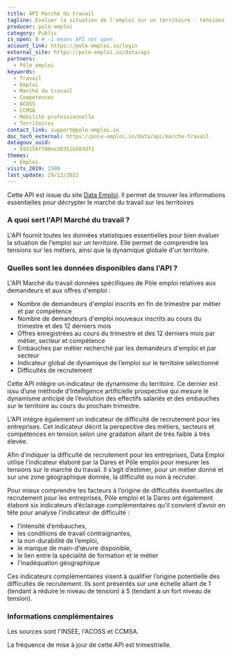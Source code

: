 ```yaml
---
title: API Marché du travail
tagline: Evaluer la situation de l'emploi sur un territoire - tensions, métiers, dynamique
producer: pole-emploi
category: Public
is_open: 0 # -1 means API not open
account_link: https://pole-emploi.io/login
external_site: https://pole-emploi.io/data/api
partners:
  - Pôle emploi
keywords:
  - Travail
  - Emploi
  - Marché du travail
  - Compétences
  - ACOSS
  - CCMSA
  - Mobilité professionnelle
  - Territoires
contact_link: support@pole-emploi.io
doc_tech_external: https://pole-emploi.io/data/api/marche-travail
datagouv_uuid:
  - 593156ff88ee38351b503df3
themes:
  - Emploi
visits_2019: 1500
last_update: 29/12/2022
---
```


Cette API est issue du site [Data Emploi](https://dataemploi.pole-emploi.fr/accueil).
Il permet de  trouver les informations essentielles pour décrypter le marché du travail sur les territoires

### A quoi sert l'API Marché du travail ?

L'API fournit toutes les données statistiques essentielles pour bien évaluer la situation de l'emploi sur un territoire. Elle permet de comprendre les tensions sur les métiers, ainsi que la dynamique globale d'un territoire.

### Quelles sont les données disponibles dans l'API ?

L'API Marché du travail données spécifiques de Pôle emploi relatives aux demandeurs et aux offres d'emploi :

- Nombre de demandeurs d'emploi inscrits en fin de trimestre par métier et par compétence
- Nombre de demandeurs d'emploi nouveaux inscrits au cours du trimestre et des 12 derniers mois
- Offres enregistrées au cours du trimestre et des 12 derniers mois par métier, secteur et compétence
- Embauches par métier recherché par les demandeurs d'emploi et par secteur
- Indicateur global de dynamique de l’emploi sur le territoire sélectionné
- Difficultés de recrutement

Cette API intègre un indicateur de dynamisme du territoire. Ce dernier est issu d’une méthode d’Intelligence artificielle prospective qui mesure le dynamisme anticipé de l’évolution des effectifs salariés et des embauches sur le territoire au cours du prochain trimestre.  

L'API intègre également un indicateur de difficulté de recrutement pour les entreprises. Cet indicateur décrit la perspective des métiers, secteurs et compétences en tension selon une gradation allant de très faible à très élevée.

Afin d’indiquer la difficulté de recrutement pour les entreprises, Data Emploi utilise l’indicateur élaboré par la Dares et Pôle emploi pour mesurer les tensions sur le marché du travail. Il s’agit d’estimer, pour un métier donné et sur une zone géographique donnée, la difficulté ou non à recruter.

Pour mieux comprendre les facteurs à l’origine de difficultés éventuelles de recrutement pour les entreprises, Pôle emploi et la Dares ont également élaboré six indicateurs d’éclairage complémentaires qu’il convient d’avoir en tête pour analyse l'indicateur de difficulté :

- l’intensité d’embauches,
- les conditions de travail contraignantes,
- la non-durabilité de l’emploi,
- le manque de main-d’œuvre disponible,
- le lien entre la spécialité de formation et le métier
- l'inadéquation géographique

Ces indicateurs complémentaires visent à qualifier l’origine potentielle des difficultés de recrutement. Ils sont présentés sur une échelle allant de 1 (tendant à réduire le niveau de tension) à 5 (tendant à un fort niveau de tension).

### Informations complémentaires

Les sources sont l'INSEE, l'ACOSS et CCMSA.  

La fréquence de mise à jour de cette API est trimestrielle.
